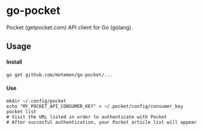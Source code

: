 # go-pocket
Pocket (getpocket.com) API client for Go (golang).

## Usage

#### Install

`go get github.com/motemen/go-pocket/...`

#### Use
```
mkdir ~/.config/pocket
echo "MY_POCKET_API_CONSUMER_KEY" > ~/.pocket/config/consumer_key
pocket list
# Visit the URL listed in order to authenticate with Pocket
# After succesful authentication, your Pocket article list will appear
```

